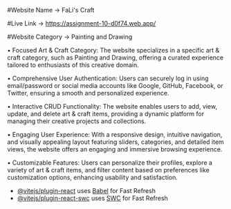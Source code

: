 #Website Name -> FaLi's Craft

#Live Link -> https://assignment-10-d0f74.web.app/

#Website Category -> Painting and Drawing

• Focused Art & Craft Category: 
The website specializes in a specific art & craft category, such as Painting and Drawing, offering a curated experience tailored to enthusiasts of this creative domain.

• Comprehensive User Authentication: 
Users can securely log in using email/password or social media accounts like Google, GitHub, Facebook, or Twitter, ensuring a smooth and personalized experience.

• Interactive CRUD Functionality: 
The website enables users to add, view, update, and delete art & craft items, providing a dynamic platform for managing their creative projects and collections.

• Engaging User Experience: 
With a responsive design, intuitive navigation, and visually appealing layout featuring sliders, categories, and detailed item views, the website offers an engaging and immersive browsing experience.

• Customizable Features: 
Users can personalize their profiles, explore a variety of art & craft items, and filter content based on preferences like customization options, enhancing usability and satisfaction.




- [@vitejs/plugin-react](https://github.com/vitejs/vite-plugin-react/blob/main/packages/plugin-react/README.md) uses [Babel](https://babeljs.io/) for Fast Refresh
- [@vitejs/plugin-react-swc](https://github.com/vitejs/vite-plugin-react-swc) uses [SWC](https://swc.rs/) for Fast Refresh
